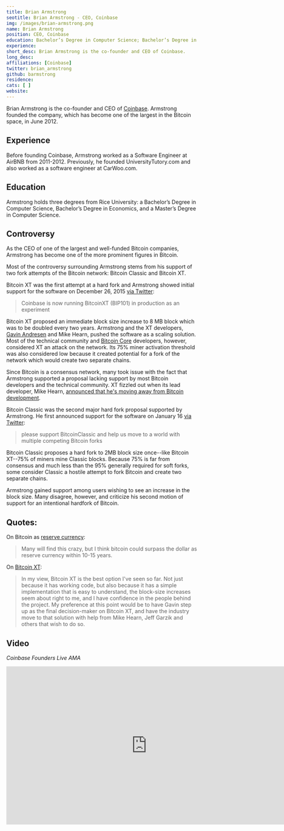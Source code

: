 ```yaml
---
title: Brian Armstrong
seotitle: Brian Armstrong - CEO, Coinbase
img: /images/brian-armstrong.png
name: Brian Armstrong
position: CEO, Coinbase
education: Bachelor’s Degree in Computer Science; Bachelor’s Degree in Economics; Master’s Degree in Computer Science
experience: 
short_desc: Brian Armstrong is the co-founder and CEO of Coinbase.
long_desc: 
affiliations: [Coinbase]
twitter: brian_armstrong
github: barmstrong 
residence: 
cats: [ ]
website: 
---
```

Brian Armstrong is the co-founder and CEO of [Coinbase](/coinbase-review/). Armstrong founded the company, which has become one of the largest in the Bitcoin space, in June 2012. 

## Experience

Before founding Coinbase, Armstrong worked as a Software Engineer at AirBNB from 2011-2012. Previously, he founded UniversityTutory.com and also worked as a software engineer at CarWoo.com. 

## Education 

Armstrong holds three degrees from Rice University: a Bachelor’s Degree in Computer Science, Bachelor’s Degree in Economics, and a Master’s Degree in Computer Science. 

## Controversy

As the CEO of one of the largest and well-funded Bitcoin companies, Armstrong has become one of the more prominent figures in Bitcoin. 

Most of the controversy surrounding Armstrong stems from his support of two fork attempts of the Bitcoin network: Bitcoin Classic and Bitcoin XT.  

Bitcoin XT was the first attempt at a hard fork and Armstrong showed initial support for the software on December 26, 2015 [via Twitter](https://twitter.com/brian_armstrong/status/680902843784544256): 

> Coinbase is now running BitcoinXT (BIP101) in production as an experiment

Bitcoin XT proposed an immediate block size increase to 8 MB block which was to be doubled every two years. Armstrong and the XT developers, [Gavin Andresen](/gavin-andresen/) and Mike Hearn, pushed the software as a scaling solution. Most of the technical community and [Bitcoin Core](/bitcoin-core/) developers, however, considered XT an attack on the network. Its 75% miner activation threshold was also considered low because it created potential for a fork of the network which would create two separate chains. 

Since Bitcoin is a consensus network, many took issue with the fact that Armstrong supported a proposal lacking support by most Bitcoin developers and the technical community. XT fizzled out when its lead developer, Mike Hearn, [announced that he's moving away from Bitcoin development](https://medium.com/@octskyward/the-resolution-of-the-bitcoin-experiment-dabb30201f7#.xoxkjf68c).

Bitcoin Classic was the second major hard fork proposal supported by Armstrong. He first announced support for the software on January 16 [via Twitter](https://twitter.com/brian_armstrong/status/688400589315690496):

> please support BitcoinClassic and help us move to a world with multiple competing Bitcoin forks

Bitcoin Classic proposes a hard fork to 2MB block size once--like Bitcoin XT--75% of miners mine Classic blocks. Because 75% is far from consensus and much less than the 95% generally required for soft forks, some consider Classic a hostile attempt to fork Bitcoin and create two separate chains. 

Armstrong gained support among users wishing to see an increase in the block size. Many disagree, however, and criticize his second motion of support for an intentional hardfork of Bitcoin. 

## Quotes:

On Bitcoin as [reserve currency](https://twitter.com/brian_armstrong/status/624422827307831296): 

> Many will find this crazy, but I think bitcoin could surpass the dollar as reserve currency within 10-15 years.

On [Bitcoin XT](https://bitcoinmagazine.com/articles/coinbase-ceo-brian-armstrong-bip-is-the-best-proposal-we-ve-seen-so-far-1446584055):

> In my view, Bitcoin XT is the best option I've seen so far. Not just because it has working code, but also because it has a simple implementation that is easy to understand, the block-size increases seem about right to me, and I have confidence in the people behind the project. My preference at this point would be to have Gavin step up as the final decision-maker on Bitcoin XT, and have the industry move to that solution with help from Mike Hearn, Jeff Garzik and others that wish to do so.

## Video

_Coinbase Founders Live AMA_

<iframe width="740" height="416" src="https://www.youtube.com/embed/w3OWzZSr8Nc" frameborder="0" allowfullscreen></iframe>